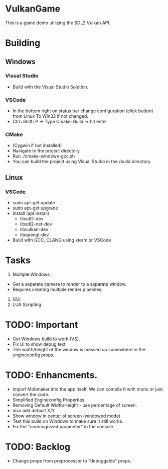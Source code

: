 # VulkanGame
This is a game demo utilizing the SDL2 Vulkan API.

# Building 
## Windows
### Visual Studio
* Build with the Visual Studio Solution.
### VSCode 
* In the bottom right on status bar change configuration (click button) from Linux To Win32 if not changed.
* Ctrl+Shift+P -> Type Cmake: Build -> hit enter
### CMake
* (Cygwin if not installed)
* Navigate to the project directory
* Run ./cmake-windows-gcc.sh
* You can build the project using Visual Studio in the /build directory
## Linux
### VSCode
* sudo apt-get update
* sudo apt-get upgrade
* Install (apt install)
  * libsdl2-dev
  * libsdl2-net-dev
  * libvulkan-dev
  * libopengl-dev
* Build with GCC, CLANG using xterm or VSCode 

# Tasks
1. Multiple Windows.
  * Get a separate camera to render to a separate window.
  * Requires creating multiple render pipelines.
1. GUI
1. LUA Scripting

# TODO: Important
* Get Windows build to work (VS).
* Fix UI to show debug text
* The width/height of the window is messed up somewhere in the engineconfig props.

# TODO: Enhancments.
* Import Mobmaker into the app itself. We can compile it with mono or just convert the code.
* Simplified Engineconfig Properties
* Removing Default Width/Height - use percentage of screen.
* also add default X/Y
* Show window in center of screen (windowed mode)
* Test this build on Windows to make sure it still works.
* Fix the "unrecognized parameter" in the console.

# TODO: Backlog
* Change props from preprocessor to "debuggable" props.